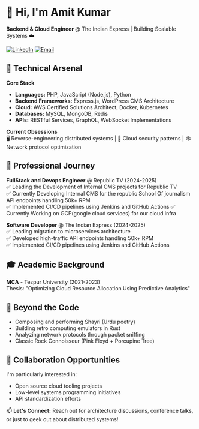 # 👋 Hi, I'm Amit Kumar
**Backend & Cloud Engineer** @ The Indian Express | Building Scalable Systems ☁️

[![LinkedIn](https://img.shields.io/badge/LinkedIn-Connect-blue)](https://www.linkedin.com/in/amitkumarbatham)
[![Email](https://img.shields.io/badge/Email-Contact%20Me-red)](mailto:ketan8899.41@gmail.com)

## 🔧 Technical Arsenal
**Core Stack**
- **Languages:** PHP, JavaScript (Node.js), Python
- **Backend Frameworks:** Express.js, WordPress CMS Architecture
- **Cloud:** AWS Certified Solutions Architect, Docker, Kubernetes
- **Databases:** MySQL, MongoDB, Redis
- **APIs:** RESTful Services, GraphQL, WebSocket Implementations

**Current Obsessions**  
🖥️ Reverse-engineering distributed systems | 🔐 Cloud security patterns | 🕸️ Network protocol optimization

## 🏢 Professional Journey

**FullStack and Devops Engineer** @ Republic TV (2024-2025)  
✅ Leading the Development of Internal CMS projects for Republic TV   
✅ Currently Developing Internal CMS for the republic School Of journalism API endpoints handling 50k+ RPM  
✅ Implemented CI/CD pipelines using Jenkins and GitHub Actions 
✅ Currently Working on GCP(google cloud services) for our cloud infra

**Software Developer** @ The Indian Express (2024-2025)  
✅ Leading migration to microservices architecture  
✅ Developed high-traffic API endpoints handling 50k+ RPM  
✅ Implemented CI/CD pipelines using Jenkins and GitHub Actions

## 🎓 Academic Background
**MCA** - Tezpur University (2021-2023)  
Thesis: "Optimizing Cloud Resource Allocation Using Predictive Analytics"

## 🎸 Beyond the Code
- Composing and performing Shayri (Urdu poetry)
- Building retro computing emulators in Rust
- Analyzing network protocols through packet sniffing
- Classic Rock Connoisseur (Pink Floyd + Porcupine Tree)

## 🤝 Collaboration Opportunities
I'm particularly interested in:
- Open source cloud tooling projects
- Low-level systems programming initiatives
- API standardization efforts

📫 **Let's Connect:** Reach out for architecture discussions, conference talks, or just to geek out about distributed systems!

